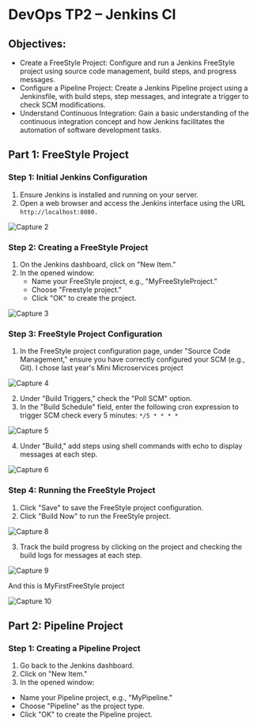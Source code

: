 # DevOps TP2 – Jenkins CI
## Objectives:
- Create a FreeStyle Project: Configure and run a Jenkins FreeStyle project using source code management, build steps, and progress messages.
- Configure a Pipeline Project: Create a Jenkins Pipeline project using a Jenkinsfile, with build steps, step messages, and integrate a trigger to check SCM modifications.
- Understand Continuous Integration: Gain a basic understanding of the continuous integration concept and how Jenkins facilitates the automation of software development tasks.
  
## Part 1: FreeStyle Project
### Step 1: Initial Jenkins Configuration
1. Ensure Jenkins is installed and running on your server.
2. Open a web browser and access the Jenkins interface using the URL `http://localhost:8080.`

![Capture 2](https://github.com/hadil-kortas/TP2-Jenkins/assets/97675597/57811743-4255-4782-877c-dd2d605782a4)

### Step 2: Creating a FreeStyle Project
1. On the Jenkins dashboard, click on "New Item."
2. In the opened window:
   - Name your FreeStyle project, e.g., "MyFreeStyleProject."
   - Choose "Freestyle project."
   - Click "OK" to create the project.


![Capture 3](https://github.com/hadil-kortas/TP2-Jenkins/assets/97675597/a55302c3-373d-4f2a-8823-83178fb11816)

### Step 3: FreeStyle Project Configuration
1. In the FreeStyle project configuration page, under "Source Code Management," ensure you have correctly configured your SCM (e.g., Git).
I chose last year's Mini Microservices project

![Capture 4](https://github.com/hadil-kortas/TP2-Jenkins/assets/97675597/d103daaf-feb1-4a17-beb0-a1d63838b297)


2. Under "Build Triggers," check the "Poll SCM" option.
3. In the "Build Schedule" field, enter the following cron expression to trigger SCM check every 5 minutes: `*/5 * * * *`

![Capture 5](https://github.com/hadil-kortas/TP2-Jenkins/assets/97675597/d820b69b-c233-40d9-9169-e81a3c7e0dba)

4. Under "Build," add steps using shell commands with echo to display messages at each step.

![Capture 6](https://github.com/hadil-kortas/TP2-Jenkins/assets/97675597/661606ae-0751-486d-9dcb-a9d6647ab421)

### Step 4: Running the FreeStyle Project
1. Click "Save" to save the FreeStyle project configuration.
2. Click "Build Now" to run the FreeStyle project.

![Capture 8](https://github.com/hadil-kortas/TP2-Jenkins/assets/97675597/61677043-dd07-4d95-a261-7de26bfdbcb4)

3. Track the build progress by clicking on the project and checking the build logs for messages at each step.

![Capture 9](https://github.com/hadil-kortas/TP2-Jenkins/assets/97675597/c41beac7-d9b4-412e-8bda-9695571f91b2)

And this is MyFirstFreeStyle project

![Capture 10](https://github.com/hadil-kortas/TP2-Jenkins/assets/97675597/047e3388-697e-4dd8-b170-f80cd1f576df)

## Part 2: Pipeline Project
### Step 1: Creating a Pipeline Project
1. Go back to the Jenkins dashboard.
2. Click on "New Item."
3. In the opened window:
- Name your Pipeline project, e.g., "MyPipeline."
- Choose "Pipeline" as the project type.
- Click "OK" to create the Pipeline project.







